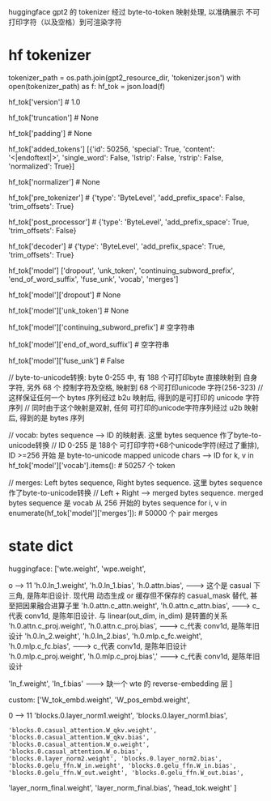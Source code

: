 huggingface gpt2 的 tokenizer 经过 byte-to-token 映射处理, 以准确展示 不可打印字符（以及空格）到可渲染字符


# hf tokenizer
tokenizer_path = os.path.join(gpt2_resource_dir, 'tokenizer.json')
with open(tokenizer_path) as f:
    hf_tok = json.load(f)

hf_tok['version'] # 1.0

hf_tok['truncation'] # None

hf_tok['padding'] # None

hf_tok['added_tokens']
[{'id': 50256, 'special': True, 'content': '<|endoftext|>', 'single_word': False, 'lstrip': False, 'rstrip': False, 'normalized': True}]

hf_tok['normalizer'] # None

hf_tok['pre_tokenizer'] # {'type': 'ByteLevel', 'add_prefix_space': False, 'trim_offsets': True}

hf_tok['post_processor'] # {'type': 'ByteLevel', 'add_prefix_space': True, 'trim_offsets': False}

hf_tok['decoder'] # {'type': 'ByteLevel', 'add_prefix_space': True, 'trim_offsets': True}

hf_tok['model']
['dropout', 'unk_token', 'continuing_subword_prefix', 'end_of_word_suffix', 'fuse_unk', 'vocab', 'merges']

hf_tok['model']['dropout'] # None

hf_tok['model']['unk_token'] # None

hf_tok['model']['continuing_subword_prefix'] # 空字符串

hf_tok['model']['end_of_word_suffix'] # 空字符串

hf_tok['model']['fuse_unk'] # False

// byte-to-unicode转换: byte 0-255 中, 有 188 个可打印byte 直接映射到 自身字符, 另外 68 个 控制字符及空格, 映射到 68 个可打印unicode 字符(256-323)
// 这样保证任何一个 bytes 序列经过 b2u 映射后, 得到的是可打印的 unicode 字符序列
// 同时由于这个映射是双射, 任何 可打印的unicode字符序列经过 u2b 映射后, 得到的是 bytes 序列 

// vocab: bytes sequence --> ID 的映射表. 这里 bytes sequence 作了byte-to-unicode转换
// ID 0-255 是 188个 可打印字符+68个unicode字符(经过了重排), ID >=256 开始 是 byte-to-unicode mapped unicode chars --> ID
for k, v in hf_tok['model']['vocab'].items(): # 50257 个 token


// merges: Left bytes sequence, Right bytes sequence. 这里 bytes sequence 作了byte-to-unicode转换
// Left + Right --> merged bytes sequence. merged bytes sequence 是 vocab 从 256 开始的 bytes sequence
for i, v in enumerate(hf_tok['model']['merges']): # 50000 个 pair merges




# state dict

huggingface:
['wte.weight',
 'wpe.weight',

 o --> 11
    'h.0.ln_1.weight', 'h.0.ln_1.bias',
    'h.0.attn.bias',                                        ---> 这个是 casual 下三角, 是陈年旧设计. 现代用 动态生成 or 缓存但不保存的 casual_mask 替代, 甚至把因果融合进算子里
    'h.0.attn.c_attn.weight', 'h.0.attn.c_attn.bias',       ---> c_代表 conv1d, 是陈年旧设计. 与 linear(out_dim, in_dim) 是转置的关系
    'h.0.attn.c_proj.weight', 'h.0.attn.c_proj.bias',       ---> c_代表 conv1d, 是陈年旧设计
    'h.0.ln_2.weight', 'h.0.ln_2.bias',
    'h.0.mlp.c_fc.weight', 'h.0.mlp.c_fc.bias',             ---> c_代表 conv1d, 是陈年旧设计
    'h.0.mlp.c_proj.weight', 'h.0.mlp.c_proj.bias','        ---> c_代表 conv1d, 是陈年旧设计

 'ln_f.weight', 'ln_f.bias'
                                                            ---> 缺一个 wte 的 reverse-embedding 层
]


custom:
['W_tok_embd.weight',
 'W_pos_embd.weight',

 0 --> 11
    'blocks.0.layer_norm1.weight', 'blocks.0.layer_norm1.bias',

    'blocks.0.casual_attention.W_qkv.weight', 'blocks.0.casual_attention.W_qkv.bias',
    'blocks.0.casual_attention.W_o.weight', 'blocks.0.casual_attention.W_o.bias',
    'blocks.0.layer_norm2.weight', 'blocks.0.layer_norm2.bias',
    'blocks.0.gelu_ffn.W_in.weight', 'blocks.0.gelu_ffn.W_in.bias',
    'blocks.0.gelu_ffn.W_out.weight', 'blocks.0.gelu_ffn.W_out.bias',

 'layer_norm_final.weight', 'layer_norm_final.bias',
 'head_tok.weight'
]